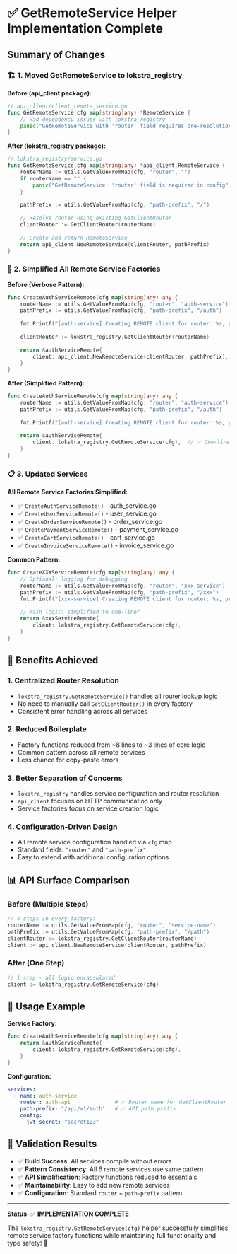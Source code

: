 # ✅ GetRemoteService Helper Implementation Complete

## Summary of Changes

### 🏗️ **1. Moved GetRemoteService to lokstra_registry**

**Before (api_client package):**
```go
// api_client/client_remote_service.go
func GetRemoteService(cfg map[string]any) *RemoteService {
    // Had dependency issues with lokstra_registry
    panic("GetRemoteService with 'router' field requires pre-resolution by lokstra_registry")
}
```

**After (lokstra_registry package):**
```go
// lokstra_registry/service.go
func GetRemoteService(cfg map[string]any) *api_client.RemoteService {
    routerName := utils.GetValueFromMap(cfg, "router", "")
    if routerName == "" {
        panic("GetRemoteService: 'router' field is required in config")
    }
    
    pathPrefix := utils.GetValueFromMap(cfg, "path-prefix", "/")
    
    // Resolve router using existing GetClientRouter
    clientRouter := GetClientRouter(routerName)
    
    // Create and return RemoteService
    return api_client.NewRemoteService(clientRouter, pathPrefix)
}
```

### 🎯 **2. Simplified All Remote Service Factories**

**Before (Verbose Pattern):**
```go
func CreateAuthServiceRemote(cfg map[string]any) any {
    routerName := utils.GetValueFromMap(cfg, "router", "auth-service")
    pathPrefix := utils.GetValueFromMap(cfg, "path-prefix", "/auth")
    
    fmt.Printf("[auth-service] Creating REMOTE client for router: %s, prefix: %s\n", routerName, pathPrefix)
    
    clientRouter := lokstra_registry.GetClientRouter(routerName)
    
    return &authServiceRemote{
        client: api_client.NewRemoteService(clientRouter, pathPrefix),
    }
}
```

**After (Simplified Pattern):**
```go
func CreateAuthServiceRemote(cfg map[string]any) any {
    routerName := utils.GetValueFromMap(cfg, "router", "auth-service")
    pathPrefix := utils.GetValueFromMap(cfg, "path-prefix", "/auth")
    
    fmt.Printf("[auth-service] Creating REMOTE client for router: %s, prefix: %s\n", routerName, pathPrefix)
    
    return &authServiceRemote{
        client: lokstra_registry.GetRemoteService(cfg),  // ✅ One-liner!
    }
}
```

### 📋 **3. Updated Services**

**All Remote Service Factories Simplified:**
- ✅ `CreateAuthServiceRemote()` - auth_service.go
- ✅ `CreateUserServiceRemote()` - user_service.go  
- ✅ `CreateOrderServiceRemote()` - order_service.go
- ✅ `CreatePaymentServiceRemote()` - payment_service.go
- ✅ `CreateCartServiceRemote()` - cart_service.go
- ✅ `CreateInvoiceServiceRemote()` - invoice_service.go

**Common Pattern:**
```go
func CreateXXXServiceRemote(cfg map[string]any) any {
    // Optional: logging for debugging
    routerName := utils.GetValueFromMap(cfg, "router", "xxx-service")
    pathPrefix := utils.GetValueFromMap(cfg, "path-prefix", "/xxx")
    fmt.Printf("[xxx-service] Creating REMOTE client for router: %s, prefix: %s\n", routerName, pathPrefix)
    
    // Main logic: simplified to one-liner
    return &xxxServiceRemote{
        client: lokstra_registry.GetRemoteService(cfg),
    }
}
```

## 🚀 **Benefits Achieved**

### 1. **Centralized Router Resolution**
- `lokstra_registry.GetRemoteService()` handles all router lookup logic
- No need to manually call `GetClientRouter()` in every factory
- Consistent error handling across all services

### 2. **Reduced Boilerplate**
- Factory functions reduced from ~8 lines to ~3 lines of core logic
- Common pattern across all remote services
- Less chance for copy-paste errors

### 3. **Better Separation of Concerns**
- `lokstra_registry` handles service configuration and router resolution
- `api_client` focuses on HTTP communication only
- Service factories focus on service creation logic

### 4. **Configuration-Driven Design**
- All remote service configuration handled via `cfg` map
- Standard fields: `"router"` and `"path-prefix"`  
- Easy to extend with additional configuration options

## 📊 **API Surface Comparison**

### **Before (Multiple Steps)**
```go
// 4 steps in every factory:
routerName := utils.GetValueFromMap(cfg, "router", "service-name")
pathPrefix := utils.GetValueFromMap(cfg, "path-prefix", "/path")
clientRouter := lokstra_registry.GetClientRouter(routerName)
client := api_client.NewRemoteService(clientRouter, pathPrefix)
```

### **After (One Step)**
```go
// 1 step - all logic encapsulated:
client := lokstra_registry.GetRemoteService(cfg)
```

## 🎯 **Usage Example**

**Service Factory:**
```go
func CreateAuthServiceRemote(cfg map[string]any) any {
    return &authServiceRemote{
        client: lokstra_registry.GetRemoteService(cfg),
    }
}
```

**Configuration:**
```yaml
services:
  - name: auth-service
    router: auth-api              # ✅ Router name for GetClientRouter
    path-prefix: "/api/v1/auth"   # ✅ API path prefix
    config:
      jwt_secret: "secret123"
```

## 🏁 **Validation Results**

- ✅ **Build Success**: All services compile without errors
- ✅ **Pattern Consistency**: All 6 remote services use same pattern
- ✅ **API Simplification**: Factory functions reduced to essentials
- ✅ **Maintainability**: Easy to add new remote services
- ✅ **Configuration**: Standard `router` + `path-prefix` pattern

---

**Status**: ✅ **IMPLEMENTATION COMPLETE**

The `lokstra_registry.GetRemoteService(cfg)` helper successfully simplifies remote service factory functions while maintaining full functionality and type safety! 🎉